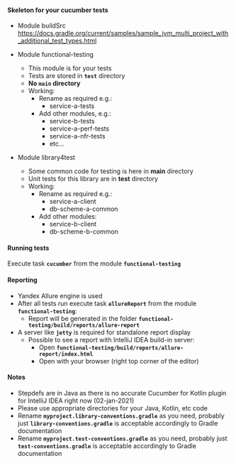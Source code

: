 #### Skeleton for your cucumber tests
* Module buildSrc <br>
https://docs.gradle.org/current/samples/sample_jvm_multi_project_with_additional_test_types.html

* Module functional-testing
    * This module is for your tests
    * Tests are stored in **`test`** directory
    * **No `main` directory**
    * Working:
        * Rename as required e.g.:
            * service-a-tests
        * Add other modules, e.g.:
            * service-b-tests
            * service-a-perf-tests
            * service-a-nfr-tests
            * etc...

* Module library4test
    * Some common code for testing is here in **main** directory
    * Unit tests for this library are in **test** directory
    * Working:
        * Rename as required e.g.:
            * service-a-client
            * db-scheme-a-common
        * Add other modules: 
            * service-b-client
            * db-scheme-b-common

#### Running tests
Execute task **`cucumber`** from the module **`functional-testing`**

#### Reporting
* Yandex Allure engine is used
* After all tests run execute task **`allureReport`** from the module **`functional-testing`**:
    * Report will be generated in the folder **`functional-testing/build/reports/allure-report`**
* A server like **`jetty`** is required for standalone report display
    * Possible to see a report with IntelliJ IDEA build-in server:
        * Open **`functional-testing/build/reports/allure-report/index.html`**
        * Open with your browser (right top corner of the editor)
        
#### Notes
* Stepdefs are in Java as there is no accurate Cucumber for Kotlin plugin for IntelliJ IDEA right now (02-jan-2021)
* Please use appropriate directories for your Java, Kotlin, etc code
* Rename **`myproject.library-conventions.gradle`** as you need, probably just **`library-conventions.gradle`** is acceptable accordingly to Gradle documentation
* Rename **`myproject.test-conventions.gradle`** as you need, probably just **`test-conventions.gradle`** is acceptable accordingly to Gradle documentation